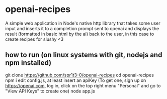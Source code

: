 # openai-recipes
A simple web application in Node's native http library tnat takes some user input and inserts it to a completion prompt sent to openai and displays the result (formatted in basic html by the ai) back to the user, in this case to create recipes for slushy <3

## how to run (on linux systems with git, nodejs and npm installed)
git clone https://github.com/spr1t3-0/openai-recipes
cd openai-recipes 
npm i 
edit config.js, at least insert an apiKey (To get one, sign up on https://openai.com, log in, click on the top right menu "Personal" and go to "View API Keys" to create one)
node app.js  


